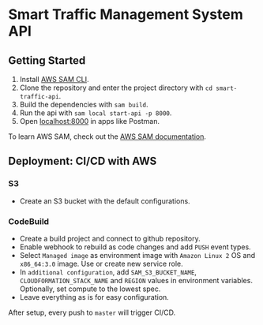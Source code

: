# Smart Traffic Management System API

## Getting Started

1. Install [AWS SAM CLI](https://docs.aws.amazon.com/serverless-application-model/latest/developerguide/serverless-sam-cli-install.html).
2. Clone the repository and enter the project directory with `cd smart-traffic-api`.
3. Build the dependencies with `sam build`.
4. Run the api with `sam local start-api -p 8000`.
5. Open [localhost:8000](http://localhost:8000) in apps like Postman.

To learn AWS SAM, check out the [AWS SAM documentation](https://docs.aws.amazon.com/serverless-application-model/latest/developerguide/what-is-sam.html).

## Deployment: CI/CD with AWS

### S3
- Create an S3 bucket with the default configurations.

### CodeBuild
- Create a build project and connect to github repository. 
- Enable webhook to rebuild as code changes and add `PUSH` event types.
- Select `Managed image` as environment image with `Amazon Linux 2` OS and `x86_64:3.0` image. Use or create new service role.
- In `additional configuration`, add `SAM_S3_BUCKET_NAME`, `CLOUDFORMATION_STACK_NAME` and `REGION` values in environment variables. Optionally, set compute to the lowest spec.
- Leave everything as is for easy configuration.

After setup, every push to `master` will trigger CI/CD.
